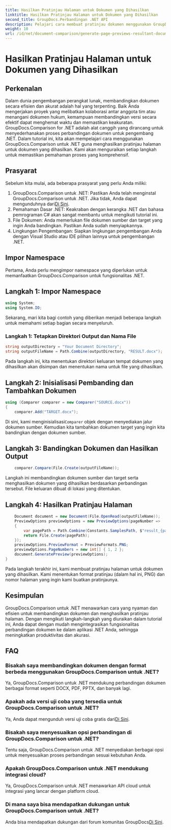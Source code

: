 ```yaml
---
title: Hasilkan Pratinjau Halaman untuk Dokumen yang Dihasilkan
linktitle: Hasilkan Pratinjau Halaman untuk Dokumen yang Dihasilkan
second_title: GroupDocs.Perbandingan .NET API
description: Pelajari cara membuat pratinjau dokumen menggunakan GroupDocs.Comparison untuk .NET. Bandingkan dokumen secara efisien dan akurat.
weight: 10
url: /id/net/document-comparison/generate-page-previews-resultant-document/
---
```


# Hasilkan Pratinjau Halaman untuk Dokumen yang Dihasilkan

## Perkenalan
Dalam dunia pengembangan perangkat lunak, membandingkan dokumen secara efisien dan akurat adalah hal yang terpenting. Baik Anda mengerjakan proyek yang melibatkan kolaborasi antar anggota tim atau menangani dokumen hukum, kemampuan membandingkan versi secara efektif dapat menghemat waktu dan memastikan keakuratan. GroupDocs.Comparison for .NET adalah alat canggih yang dirancang untuk menyederhanakan proses perbandingan dokumen untuk pengembang .NET. Dalam tutorial ini, kita akan mempelajari cara menggunakan GroupDocs.Comparison untuk .NET guna menghasilkan pratinjau halaman untuk dokumen yang dihasilkan. Kami akan menguraikan setiap langkah untuk memastikan pemahaman proses yang komprehensif.
## Prasyarat
Sebelum kita mulai, ada beberapa prasyarat yang perlu Anda miliki:
1.  GroupDocs.Comparison untuk .NET: Pastikan Anda telah menginstal GroupDocs.Comparison untuk .NET. Jika tidak, Anda dapat mengunduhnya dari[Di Sini](https://releases.groupdocs.com/comparison/net/).
2. Pemahaman Dasar .NET: Keakraban dengan kerangka .NET dan bahasa pemrograman C# akan sangat membantu untuk mengikuti tutorial ini.
3. File Dokumen: Anda memerlukan file dokumen sumber dan target yang ingin Anda bandingkan. Pastikan Anda sudah menyiapkannya.
4. Lingkungan Pengembangan: Siapkan lingkungan pengembangan Anda dengan Visual Studio atau IDE pilihan lainnya untuk pengembangan .NET.

## Impor Namespace
Pertama, Anda perlu mengimpor namespace yang diperlukan untuk memanfaatkan GroupDocs.Comparison untuk fungsionalitas .NET.
## Langkah 1: Impor Namespace
```csharp
using System;
using System.IO;
```
Sekarang, mari kita bagi contoh yang diberikan menjadi beberapa langkah untuk memahami setiap bagian secara menyeluruh.
### Langkah 1: Tetapkan Direktori Output dan Nama File
```csharp
string outputDirectory = "Your Document Directory";
string outputFileName = Path.Combine(outputDirectory, "RESULT.docx");
```
Pada langkah ini, kita menentukan direktori keluaran tempat dokumen yang dihasilkan akan disimpan dan menentukan nama untuk file yang dihasilkan.
## Langkah 2: Inisialisasi Pembanding dan Tambahkan Dokumen
```csharp
using (Comparer comparer = new Comparer("SOURCE.docx"))
{
    comparer.Add("TARGET.docx");
```
 Di sini, kami menginisialisasi`Comparer` objek dengan menyediakan jalur dokumen sumber. Kemudian kita tambahkan dokumen target yang ingin kita bandingkan dengan dokumen sumber.
## Langkah 3: Bandingkan Dokumen dan Hasilkan Output
```csharp
    comparer.Compare(File.Create(outputFileName));
```
Langkah ini membandingkan dokumen sumber dan target serta menghasilkan dokumen yang dihasilkan berdasarkan perbandingan tersebut. File keluaran dibuat di lokasi yang ditentukan.
## Langkah 4: Hasilkan Pratinjau Halaman
```csharp
    Document document = new Document(File.OpenRead(outputFileName));
    PreviewOptions previewOptions = new PreviewOptions(pageNumber =>
    {
        var pagePath = Path.Combine(Constants.SamplesPath, $"result_{pageNumber}.png");
        return File.Create(pagePath);
    });
    previewOptions.PreviewFormat = PreviewFormats.PNG;
    previewOptions.PageNumbers = new int[] { 1, 2 };
    document.GeneratePreview(previewOptions);
}
```
Pada langkah terakhir ini, kami membuat pratinjau halaman untuk dokumen yang dihasilkan. Kami menentukan format pratinjau (dalam hal ini, PNG) dan nomor halaman yang ingin kami buatkan pratinjaunya.

## Kesimpulan
GroupDocs.Comparison untuk .NET menawarkan cara yang nyaman dan efisien untuk membandingkan dokumen dan menghasilkan pratinjau halaman. Dengan mengikuti langkah-langkah yang diuraikan dalam tutorial ini, Anda dapat dengan mudah mengintegrasikan fungsionalitas perbandingan dokumen ke dalam aplikasi .NET Anda, sehingga meningkatkan produktivitas dan akurasi.
## FAQ
### Bisakah saya membandingkan dokumen dengan format berbeda menggunakan GroupDocs.Comparison untuk .NET?
Ya, GroupDocs.Comparison untuk .NET mendukung perbandingan dokumen berbagai format seperti DOCX, PDF, PPTX, dan banyak lagi.
### Apakah ada versi uji coba yang tersedia untuk GroupDocs.Comparison untuk .NET?
 Ya, Anda dapat mengunduh versi uji coba gratis dari[Di Sini](https://releases.groupdocs.com/).
### Bisakah saya menyesuaikan opsi perbandingan di GroupDocs.Comparison untuk .NET?
Tentu saja, GroupDocs.Comparison untuk .NET menyediakan berbagai opsi untuk menyesuaikan proses perbandingan sesuai kebutuhan Anda.
### Apakah GroupDocs.Comparison untuk .NET mendukung integrasi cloud?
Ya, GroupDocs.Comparison untuk .NET menawarkan API cloud untuk integrasi yang lancar dengan platform cloud.
### Di mana saya bisa mendapatkan dukungan untuk GroupDocs.Comparison untuk .NET?
 Anda bisa mendapatkan dukungan dari forum komunitas GroupDocs[Di Sini](https://forum.groupdocs.com/c/comparison/12).